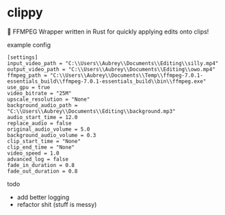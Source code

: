 # clippy
 🎥 FFMPEG Wrapper written in Rust for quickly applying edits onto clips!

example config

```
[settings]
input_video_path = "C:\\Users\\Aubrey\\Documents\\Editing\\silly.mp4"
output_video_path = "C:\\Users\\Aubrey\\Documents\\Editing\\owo.mp4"
ffmpeg_path = "C:\\Users\\Aubrey\\Documents\\Temp\\ffmpeg-7.0.1-essentials_build\\ffmpeg-7.0.1-essentials_build\\bin\\ffmpeg.exe"
use_gpu = true
video_bitrate = "25M"
upscale_resolution = "None"
background_audio_path = "C:\\Users\\Aubrey\\Documents\\Editing\\background.mp3"
audio_start_time = 12.0
replace_audio = false
original_audio_volume = 5.0
background_audio_volume = 0.3
clip_start_time = "None"
clip_end_time = "None"
video_speed = 1.0
advanced_log = false
fade_in_duration = 0.8
fade_out_duration = 0.8
```

todo
- add better logging
- refactor shit (stuff is messy)

